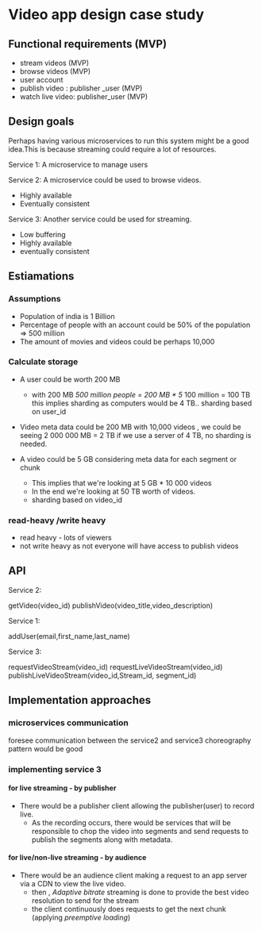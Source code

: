 # Video app design case study

## Functional requirements (MVP)

- stream videos (MVP)
- browse videos (MVP)
- user account
- publish video : publisher _user (MVP)
- watch live video: publisher_user (MVP)

## Design goals

Perhaps having various microservices to run this system might be a good idea.This is because streaming could require a lot of resources.

Service 1: A microservice to manage users

Service 2: A microservice could be used to browse videos.

- Highly available
- Eventually consistent

Service 3: Another service could be used for streaming.

- Low buffering
- Highly available
- eventually consistent

## Estiamations

### Assumptions

- Population of india is 1 Billion
- Percentage of people with an account could be 50% of the population => 500 million
- The amount of movies and videos could be perhaps 10,000

### Calculate storage

- A user could be worth 200 MB
  - with 200 MB *500 million people
       = 200 MB * 5* 100 million
        = 100 TB
    this implies sharding as computers would be 4 TB.. sharding based on user_id

- Video meta data could be 200 MB
    with 10,000 videos , we could be seeing 2 000 000 MB = 2 TB
    if we use a server of 4 TB, no sharding is needed.

- A video could be 5 GB considering meta data for each segment  or chunk
  - This implies that we're looking at 5 GB * 10 000 videos
  - In the end we're looking at 50 TB worth of videos.
  - sharding based on video_id

### read-heavy /write heavy

- read heavy - lots of viewers
- not write heavy as not everyone will have access to publish videos

## API

Service 2:

getVideo(video_id)
publishVideo(video_title,video_description)

Service 1:

addUser(email,first_name,last_name)

Service 3:

requestVideoStream(video_id)
requestLiveVideoStream(video_id)
publishLiveVideoStream(video_id,Stream_id, segment_id)

## Implementation approaches

### microservices communication

foresee communication between the service2 and service3
choreography pattern would be good

### implementing service 3

#### for live streaming - by publisher

- There would be a publisher client allowing the publisher(user) to record live.
  - As the recording occurs, there would be services that will be responsible to chop the video into segments and  send requests to publish the segments along with  metadata.

#### for live/non-live streaming - by audience

- There would be an audience client making a request to an app server via a CDN to view the live video.
  - then , *Adaptive bitrate* streaming is done to  provide the best video resolution to send for the stream
  - the client continuously does requests to get the next chunk (applying *preemptive loading*)
